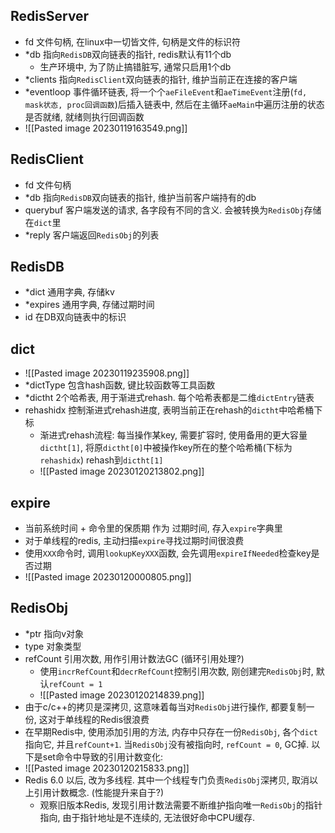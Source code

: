 ## RedisServer

- fd 文件句柄, 在linux中一切皆文件, 句柄是文件的标识符
- \*db 指向`RedisDB`双向链表的指针, redis默认有11个db
	- 生产环境中, 为了防止搞错脏写, 通常只启用1个db
- \*clients 指向`RedisClient`双向链表的指针, 维护当前正在连接的客户端
- \*eventloop 事件循环链表, 将一个个`aeFileEvent`和`aeTimeEvent`注册(`fd, mask状态, proc回调函数`)后插入链表中, 然后在主循环`aeMain`中遍历注册的状态是否就绪, 就绪则执行回调函数
- ![[Pasted image 20230119163549.png]]

## RedisClient

- fd 文件句柄
- \*db 指向`RedisDB`双向链表的指针, 维护当前客户端持有的db
- querybuf 客户端发送的请求, 各字段有不同的含义. 会被转换为`RedisObj`存储在`dict`里
- \*reply 客户端返回`RedisObj`的列表

## RedisDB

- \*dict 通用字典, 存储kv
- \*expires 通用字典, 存储过期时间
- id 在DB双向链表中的标识

## dict
- ![[Pasted image 20230119235908.png]]
- \*dictType 包含hash函数, 键比较函数等工具函数
- \*dictht 2个哈希表, 用于渐进式rehash. 每个哈希表都是二维`dictEntry`链表
- rehashidx 控制渐进式rehash进度, 表明当前正在rehash的`dictht`中哈希桶下标
	- 渐进式rehash流程: 每当操作某key, 需要扩容时, 使用备用的更大容量`dictht[1]`, 将原`dictht[0]`中被操作key所在的整个哈希桶(下标为`rehashidx`)  rehash到`dictht[1]`
	- ![[Pasted image 20230120213802.png]]

## expire
- 当前系统时间 + 命令里的保质期 作为 过期时间, 存入`expire`字典里
- 对于单线程的redis, 主动扫描`expire`寻找过期时间很浪费
- 使用`XXX`命令时, 调用`lookupKeyXXX`函数, 会先调用`expireIfNeeded`检查key是否过期
- ![[Pasted image 20230120000805.png]]

## RedisObj

- \*ptr 指向v对象
- type 对象类型
- refCount 引用次数, 用作引用计数法GC (循环引用处理?)
	- 使用`incrRefCount`和`decrRefCount`控制引用次数, 刚创建完`RedisObj`时, 默认`refCount = 1`
	- ![[Pasted image 20230120214839.png]]
- 由于c/c++的拷贝是深拷贝, 这意味着每当对`RedisObj`进行操作, 都要复制一份, 这对于单线程的Redis很浪费
- 在早期Redis中, 使用添加引用的方法, 内存中只存在一份`RedisObj`, 各个`dict`指向它, 并且`refCount+1`. 当`RedisObj`没有被指向时, `refCount = 0`, GC掉. 以下是set命令中导致的引用计数变化:
- ![[Pasted image 20230120215833.png]]
- Redis 6.0 以后, 改为多线程. 其中一个线程专门负责`RedisObj`深拷贝, 取消以上引用计数概念. (性能提升来自于?)
	- 观察旧版本Redis, 发现引用计数法需要不断维护指向唯一`RedisObj`的指针指向, 由于指针地址是不连续的, 无法很好命中CPU缓存.